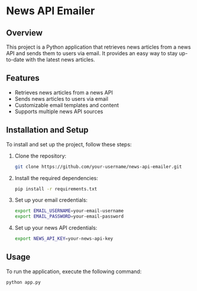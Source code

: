 # News API Emailer

## Overview
This project is a Python application that retrieves news articles from a news API and sends them to users via email. It provides an easy way to stay up-to-date with the latest news articles.

## Features
- Retrieves news articles from a news API
- Sends news articles to users via email
- Customizable email templates and content
- Supports multiple news API sources

## Installation and Setup
To install and set up the project, follow these steps:

1. Clone the repository:
    ```bash
    git clone https://github.com/your-username/news-api-emailer.git
    ```
2. Install the required dependencies:
    ```bash
    pip install -r requirements.txt
    ```
3. Set up your email credentials:
    ```bash
    export EMAIL_USERNAME=your-email-username
    export EMAIL_PASSWORD=your-email-password
    ```
4. Set up your news API credentials:
    ```bash
    export NEWS_API_KEY=your-news-api-key
    ```

## Usage
To run the application, execute the following command:
```bash
python app.py

